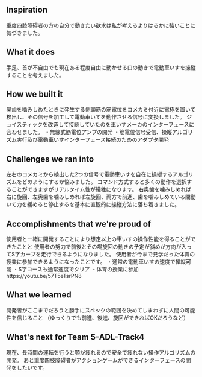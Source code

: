 ## Inspiration
重度四肢障碍者の方の自分で動きたい欲求は私が考えるよりはるかに強いことに気づきました。
## What it does
手足、首が不自由でも現在ある程度自由に動かせる口の動きで電動車いすを操縦することを考えました。

## How we built it
奥歯を噛みしめたときに発生する側頭筋の筋電位をコメカミ付近に電極を置いて検出し、その信号を加工して電動車いすを動作させる信号に変換しました。
ジョイスティックを改造して接続していたのを車いすメーカのインターフェースに合わせました。
・無線式筋電位アンプの開発
・筋電位信号受信、操縦アルゴリズム実行及び電動車いすインターフェース接続のためのアダプタ開発

## Challenges we ran into
左右のコメカミから検出した2つの信号で電動車いすを自在に操縦するアルゴリズムをどのようにするか悩みました。
コマンド方式すると多くの動作を選択することができますがリアルタイム性が犠牲になります。
右奥歯を噛みしめれば右に旋回、左奥歯を噛みしめれば左旋回、両方で前進、歯を噛みしめている間動いて力を緩めると停止するを基本に直観的に操縦方法に落ち着きました。

## Accomplishments that we're proud of
使用者と一緒に開発することにより想定以上の車いすの操作性能を得ることができたことと
使用者の努力で前後とその場旋回の動きの予定が斜めが方向が入ってS字カーブを走行できるようになりました。
使用者が今まで見学だった体育の授業に参加できるようになったことです。
・通常の電動車いすの速度で操縦可能
・S字コースも通常速度でクリア
・体育の授業に参加https://youtu.be/57T5eTsrPN8

## What we learned
開発者がここまでだろうと勝手にスペックの範囲を決めてしまわずに人間の可能性を信じること
（ゆっくりでも前進、後進、旋回ができればOKだろうなど）

## What's next for Team 5-ADL-Track4
現在、長時間の運転を行うと顎が疲れるので安全で疲れない操作アルゴリズムの開発。
あと重度四肢障碍者がアクションゲームができるインターフェースの開発をしたいです。
